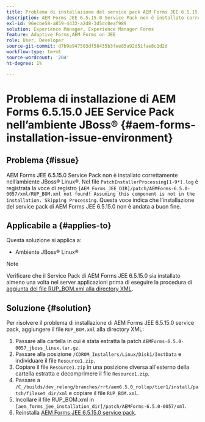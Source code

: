 ```yaml
---
title: Problema di installazione del service pack AEM Forms JEE 6.5.15.0 nell’ambiente JBoss® Linux®
description: AEM Forms JEE 6.5.15.0 Service Pack non è installato correttamente nell’ambiente JBoss® Linux®. Eventuali modifiche delle patch non vengono applicate al server applicazioni. Aggiungi il file "RUP_BOM.xml" alla directory XML.
exl-id: 96ecbe58-a859-4432-a2d8-3d5dc0eaf989
solution: Experience Manager, Experience Manager Forms
feature: Adaptive Forms,AEM Forms on JEE
role: User, Developer
source-git-commit: d7b9e947503df58435b3fee85a92d51fae8c1d2d
workflow-type: tm+mt
source-wordcount: '204'
ht-degree: 1%

---
```


# Problema di installazione di AEM Forms 6.5.15.0 JEE Service Pack nell’ambiente JBoss® {#aem-forms-installation-issue-environment}

## Problema   {#issue}

AEM Forms JEE 6.5.15.0 Service Pack non è installato correttamente nell’ambiente JBoss® Linux®. Nel file `PatchInstallerProcessing[1-9*].log` è registrata la voce di registro `[AEM_Forms_JEE_DIR]/patch/AEMForms-6.5.0-0057/xml/RUP_BOM.xml not found! Assuming this component is not in the installation. Skipping Processing`. Questa voce indica che l’installazione del service pack di AEM Forms JEE 6.5.15.0 non è andata a buon fine.

## Applicabile a {#applies-to}

Questa soluzione si applica a:
* Ambiente JBoss® Linux®

>[!NOTE]
>
> Verificare che il Service Pack di AEM Forms JEE 6.5.15.0 sia installato almeno una volta nel server applicazioni prima di eseguire la procedura di [aggiunta del file RUP_BOM.xml alla directory XML](#solution-solution).

## Soluzione {#solution}

Per risolvere il problema di installazione di AEM Forms JEE 6.5.15.0 service pack, aggiungere il file `RUP_BOM.xml` alla directory XML:
1. Passare alla cartella in cui è stata estratta la patch `AEMForms-6.5.0-0057_jboss_linux.tar.gz`.
1. Passare alla posizione `/CDROM_Installers/Linux/Disk1/InstData` e individuare il file `Resource1.zip`.
1. Copiare il file `Resource1.zip` in una posizione diversa all&#39;esterno della cartella estratta e decomprimere il file `Resource1.zip`.
1. Passare a `/C_/builds/dev_releng/branches/rrt/aem6.5.0_rollup/tier1/install/patch/fileset_dir/xml` e copiare il file `RUP_BOM.xml`.
1. Incollare il file RUP_BOM.xml in `[aem_forms_jee_installation_dir]/patch/AEMForms-6.5.0-0057/xml`.
1. Reinstalla [AEM Forms JEE 6.5.15.0 service pack](https://experienceleague.adobe.com/docs/experience-manager-release-information/aem-release-updates/forms-updates/aem-forms-releases.html).
